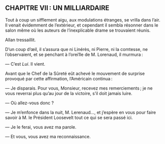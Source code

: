 ## CHAPITRE VII : UN MILLIARDAIRE

Tout à coup un sifflement aigu, aux modulations étranges, se vrilla dans l’air.
Il venait évidemment de l’extérieur, et cependant il sembla résonner dans le salon même où les auteurs de l’inexplicable drame se trouvaient réunis.

Allan tressaillit.

D’un coup d’œil, il s’assura que ni Linérès, ni Pierre, ni la comtesse, ne
l’observaient, et se penchant à l’orei1le de M. Lorenaud, il murmura :

— C’est _Lui_. Il vient.

Avant que le Chef de la Sûreté eût achevé le mouvement de surprise provoqué par cette affirmation, l’Américain continua :

— Je disparais. Pour vous, Monsieur, recevez mes remerciements ; je ne vous
reverrai plus qu’au jour de la victoire, s’il doit jamais luire.

— Où allez-vous donc ?

— Je m’enfonce dans la nuit, M. Lerenaud…, et j’espère en vous pour faire
savoir à M. le Président Loosevelt tout ce qui se sera passé ici.

— Je le ferai, vous avez ma parole.

— Et vous, vous avez ma reconnaissance.

